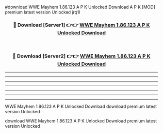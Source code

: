 #download WWE Mayhem 1.86.123 A P K Unlocked Download A P K [MOD] premium latest version Unlocked jrq1l 



<div align="center">
<h3>🔴 Download [Server1] 👉👉 <a href="https://apkdownload-94cd0.web.app/">WWE Mayhem 1.86.123 A P K Unlocked Download</a></h3><br>

<h3>🔴 Download [Server2] 👉👉 <a href="https://apkdownload-94cd0.web.app/">WWE Mayhem 1.86.123 A P K Unlocked Download</a></h3>
</div>





----------------------------------------------------------

----------------------------------------------------------

----------------------------------------------------------

----------------------------------------------------------

----------------------------------------------------------

----------------------------------------------------------

----------------------------------------------------------

WWE Mayhem 1.86.123 A P K Unlocked Download download premium latest version Unlocked

download WWE Mayhem 1.86.123 A P K Unlocked Download premium latest version Unlocked
